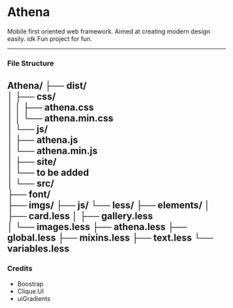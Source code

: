 # Athena
Mobile first oriented web framework. Aimed at creating modern design easily. idk
Fun project for fun.

---

### File Structure

**Athena/** 
├── dist/   
│   ├── css/     
│   │   ├── athena.css   
│	│	└── athena.min.css    
│   └── js/   
│       ├── athena.js   
│	 	└── athena.min.js   
│
├── site/   
│	└── to be added   
│
└──	src/    
    ├── font/   
    ├── imgs/
    ├── js/
	└── less/
		├── elements/
		│   ├── card.less
		│	├── gallery.less	    
 	 	│	└── images.less
        ├── athena.less
        ├── global.less
        ├── mixins.less
        ├── text.less
 	 	└── variables.less
---

### Credits
* Boostrap
* Clique.UI
* uiGradients